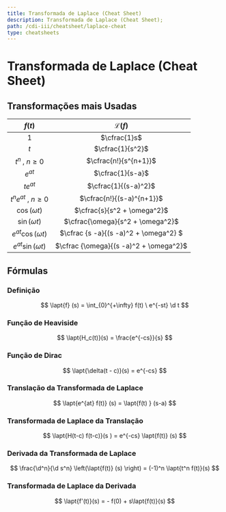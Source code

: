 ```yaml
---
title: Transformada de Laplace (Cheat Sheet)
description: Transformada de Laplace (Cheat Sheet);
path: /cdi-iii/cheatsheet/laplace-cheat
type: cheatsheets
---
```


# Transformada de Laplace (Cheat Sheet)

## Transformações mais Usadas

| $f(t)$                     | $\mathcal{L} (f)$                      |
|:--------------------------:|:--------------------------------------:|
| $1$                        | $\cfrac{1}s$                           |
| $t$                        | $\cfrac{1}{s^2}$                       |
| $t^n \ , \ n \geq 0$       | $\cfrac{n!}{s^{n+1}}$                  |
| $e^{at}$                   | $\cfrac{1}{s-a}$                       |
| $te^{at}$                  | $\cfrac{1}{(s-a)^2}$                   |
| $t^ne^{at} \ , \ n \geq 0$ | $\cfrac{n!}{(s-a)^{n+1}}$              |
| $\cos (\omega t)$          | $\cfrac{s}{s^2 + \omega^2}$            |
| $\sin (\omega t)$          | $\cfrac{\omega}{s^2 + \omega^2}$       |
| $e^{at} \cos (\omega t)$   | $\cfrac {s -a}{(s -a)^2 + \omega^2} $  |
| $e^{at} \sin (\omega t)$   | $\cfrac {\omega}{(s -a)^2 + \omega^2}$ |

## Fórmulas

### Definição

$$
\lapt{f} (s) = \int_{0}^{+\infty} f(t) \ e^{-st} \d t
$$

### Função de Heaviside

$$
\lapt{H_c(t)}(s) = \frac{e^{-cs}}{s}
$$

### Função de Dirac

$$
\lapt{\delta(t - c)}(s) = e^{-cs}
$$

### Translação da Transformada de Laplace

$$
\lapt{e^{at} f(t)} (s) = \lapt{f(t) } (s-a)
$$

### Transformada de Laplace da Translação

$$
 \lapt{H(t-c) f(t-c)}(s ) = e^{-cs} \lapt{f(t)} (s)
$$

### Derivada da Transformada de Laplace

$$
\frac{\d^n}{\d s^n} \left(\lapt{f(t)} (s) \right) = (-1)^n \lapt{t^n f(t)}(s)
$$

### Transformada de Laplace da Derivada

$$
\lapt{f'(t)}(s) = - f(0) + s\lapt{f(t)}(s)
$$
